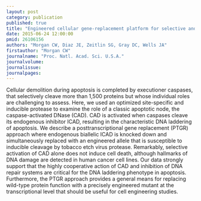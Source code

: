 ```yaml
---
layout: post
category: publication
published: true
title: "Engineered cellular gene-replacement platform for selective and inducible proteolytic profiling."
date: 2015-06-24 12:00:00
pmid: 26106156
authors: "Morgan CW, Diaz JE, Zeitlin SG, Gray DC, Wells JA"
firstauthor: "Morgan CW"
journalname: "Proc. Natl. Acad. Sci. U.S.A."
journalvolume: 
journalissue: 
journalpages: 
---
```


Cellular demolition during apoptosis is completed by executioner caspases, that selectively cleave more than 1,500 proteins but whose individual roles are challenging to assess. Here, we used an optimized site-specific and inducible protease to examine the role of a classic apoptotic node, the caspase-activated DNase (CAD). CAD is activated when caspases cleave its endogenous inhibitor ICAD, resulting in the characteristic DNA laddering of apoptosis. We describe a posttranscriptional gene replacement (PTGR) approach where endogenous biallelic ICAD is knocked down and simultaneously replaced with an engineered allele that is susceptible to inducible cleavage by tobacco etch virus protease. Remarkably, selective activation of CAD alone does not induce cell death, although hallmarks of DNA damage are detected in human cancer cell lines. Our data strongly support that the highly cooperative action of CAD and inhibition of DNA repair systems are critical for the DNA laddering phenotype in apoptosis. Furthermore, the PTGR approach provides a general means for replacing wild-type protein function with a precisely engineered mutant at the transcriptional level that should be useful for cell engineering studies.

